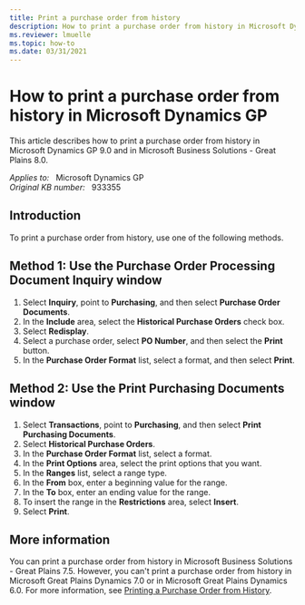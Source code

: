 ```yaml
---
title: Print a purchase order from history
description: How to print a purchase order from history in Microsoft Dynamics GP.
ms.reviewer: lmuelle
ms.topic: how-to
ms.date: 03/31/2021
---
```

# How to print a purchase order from history in Microsoft Dynamics GP

This article describes how to print a purchase order from history in Microsoft Dynamics GP 9.0 and in Microsoft Business Solutions - Great Plains 8.0.

_Applies to:_ &nbsp; Microsoft Dynamics GP  
_Original KB number:_ &nbsp; 933355

## Introduction

To print a purchase order from history, use one of the following methods.

## Method 1: Use the Purchase Order Processing Document Inquiry window

1. Select **Inquiry**, point to **Purchasing**, and then select **Purchase Order Documents**.
2. In the **Include** area, select the **Historical Purchase Orders** check box.
3. Select **Redisplay**.
4. Select a purchase order, select **PO Number**, and then select the **Print** button.
5. In the **Purchase Order Format** list, select a format, and then select **Print**.

## Method 2: Use the Print Purchasing Documents window

1. Select **Transactions**, point to **Purchasing**, and then select **Print Purchasing Documents**.
2. Select **Historical Purchase Orders**.
3. In the **Purchase Order Format** list, select a format.
4. In the **Print Options** area, select the print options that you want.
5. In the **Ranges** list, select a range type.
6. In the **From** box, enter a beginning value for the range.
7. In the **To** box, enter an ending value for the range.
8. To insert the range in the **Restrictions** area, select **Insert**.
9. Select **Print**.

## More information

You can print a purchase order from history in Microsoft Business Solutions - Great Plains 7.5. However, you can't print a purchase order from history in Microsoft Great Plains Dynamics 7.0 or in Microsoft Great Plains Dynamics 6.0. For more information, see [Printing a Purchase Order from History](https://support.microsoft.com//help/866532).
